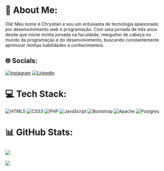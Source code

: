 # 💫 About Me:
Olá! Meu nome é Chrystian e sou um entusiasta de tecnologia apaixonado por desenvolvimento web e programação. Com uma jornada de três anos desde que iniciei minha jornada na faculdade, mergulhei de cabeça no mundo da programação e do desenvolvimento, buscando constantemente aprimorar minhas habilidades e conhecimentos.

## 🌐 Socials:
[![Instagram](https://img.shields.io/badge/Instagram-%23E4405F.svg?logo=Instagram&logoColor=white)](https://instagram.com/dahooraaa/) [![LinkedIn](https://img.shields.io/badge/LinkedIn-%230077B5.svg?logo=linkedin&logoColor=white)](https://linkedin.com/in/chrystian-da-hora) 

# 💻 Tech Stack:
![HTML5](https://img.shields.io/badge/html5-%23E34F26.svg?style=flat&logo=html5&logoColor=white) ![CSS3](https://img.shields.io/badge/css3-%231572B6.svg?style=flat&logo=css3&logoColor=white) ![PHP](https://img.shields.io/badge/php-%23777BB4.svg?style=flat&logo=php&logoColor=white) ![JavaScript](https://img.shields.io/badge/javascript-%23323330.svg?style=flat&logo=javascript&logoColor=%23F7DF1E) ![Bootstrap](https://img.shields.io/badge/bootstrap-%23563D7C.svg?style=flat&logo=bootstrap&logoColor=white) ![Apache](https://img.shields.io/badge/apache-%23D42029.svg?style=flat&logo=apache&logoColor=white) ![Postgres](https://img.shields.io/badge/postgres-%23316192.svg?style=flat&logo=postgresql&logoColor=white)
# 📊 GitHub Stats:
![](https://github-readme-stats.vercel.app/api/top-langs/?username=ChrystiandaHora&theme=dark&hide_border=false&include_all_commits=true&count_private=true&layout=compact)
---
[![](https://visitcount.itsvg.in/api?id=ChrystiandaHora&icon=0&color=9)](https://visitcount.itsvg.in)

<!-- Proudly created with GPRM ( https://gprm.itsvg.in ) -->
